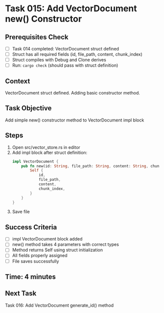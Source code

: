# Task 015: Add VectorDocument new() Constructor

## Prerequisites Check
- [ ] Task 014 completed: VectorDocument struct defined
- [ ] Struct has all required fields (id, file_path, content, chunk_index)
- [ ] Struct compiles with Debug and Clone derives
- [ ] Run: `cargo check` (should pass with struct definition)

## Context
VectorDocument struct defined. Adding basic constructor method.

## Task Objective
Add simple new() constructor method to VectorDocument impl block

## Steps
1. Open src/vector_store.rs in editor
2. Add impl block after struct definition:
   ```rust
   impl VectorDocument {
       pub fn new(id: String, file_path: String, content: String, chunk_index: i32) -> Self {
           Self {
               id,
               file_path,
               content,
               chunk_index,
           }
       }
   }
   ```
3. Save file

## Success Criteria
- [ ] impl VectorDocument block added
- [ ] new() method takes 4 parameters with correct types
- [ ] Method returns Self using struct initialization
- [ ] All fields properly assigned
- [ ] File saves successfully

## Time: 4 minutes

## Next Task
Task 016: Add VectorDocument generate_id() method